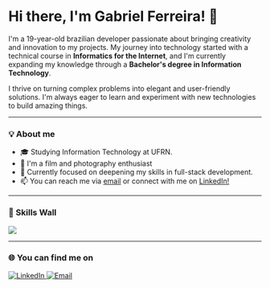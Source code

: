 # Hi there, I'm Gabriel Ferreira! 👋

I'm a 19-year-old brazilian developer passionate about bringing creativity and innovation to my projects. My journey into technology started with a technical course in **Informatics for the Internet**, and I'm currently expanding my knowledge through a **Bachelor's degree in Information Technology**.

I thrive on turning complex problems into elegant and user-friendly solutions. I'm always eager to learn and experiment with new technologies to build amazing things.

---

### 💡 About me

- 🎓 Studying Information Technology at UFRN.
- 🎥 I'm a film and photography enthusiast
- 🌱 Currently focused on deepening my skills in full-stack development.
- 📫 You can reach me via <a href="mailto:gabesferreira15@gmail.com" target="_blank">email</a> or connect with me on <a href="https://www.linkedin.com/in/gabes-ferreira/" target="_blank">LinkedIn!</a>

---

### 🚀 Skills Wall

<p align="left">
  <a href="https://skillicons.dev">
    <img src="https://skillicons.dev/icons?i=html,css,javascript,typescript,react,nodejs,tailwind,python,dotnet,cs,git,vscode,visualstudio,vite,figma,prisma,mysql,postgresql,azure,ps" />
  </a>
</p>

---

### 🌐 You can find me on

<p align="left">
  <a href="https://www.linkedin.com/in/gabes-ferreira/" target="_blank">
    <img src="https://img.shields.io/badge/LinkedIn-0077B5?style=for-the-badge&logo=linkedin&logoColor=white" alt="LinkedIn">
  </a>
  <a href="mailto:gabesferreira15@gmail.com" target="_blank">
    <img src="https://img.shields.io/badge/Email-D14836?style=for-the-badge&logo=gmail&logoColor=white" alt="Email">
  </a>
</p>
